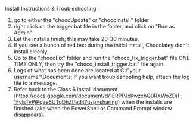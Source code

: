 Install Instructions & Troubleshooting

1. go to either the "chocoUpdate" or "chocoInstall" folder 
2. right click on the trigger.bat file in the folder, and click on "Run as Admin"
3. Let the installs finish; this may take 20-30 minutes.
4. If you see a bunch of red text during the initial install, Chocolatey didn't install cleanly.
5. Go to the "chocoFix" folder and run the "choco_fix_trigger.bat" file ONE TIME ONLY, then try the "choco_install_trigger.bat" file again.
6. Logs of what has been done are located at C:\\"your username"\Documents; if you want troubleshooting help, attach the log file to a message. 
7. Refer back to the Class 6 install document (https://docs.google.com/document/d/1ERPPJxKwzxhQ0RXWoZDj1-1FylsTvPjPqae6UTqDhZI/edit?usp=sharing) when the installs are finished (aka when the PowerShell or Command Prompt window disappears).
